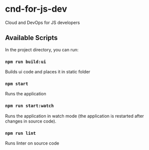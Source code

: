 # cnd-for-js-dev
Cloud and DevOps for JS developers

## Available Scripts
In the project directory, you can run:

### `npm run build:ui`
Builds ui code and places it in static folder

### `npm start`
Runs the application

### `npm run start:watch`
Runs the application in watch mode (the application is restarted after changes in source code).

### `npm run lint`
Runs linter on source code
